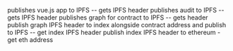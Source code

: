 publishes vue.js app to IPFS -- gets IPFS header
publishes audit to IPFS -- gets IPFS header
publishes graph for contract to IPFS -- gets header
publish graph IPFS header to index alongside contract address and publish to IPFS -- get index IPFS header
publish index IPFS header to ethereum - get eth address
